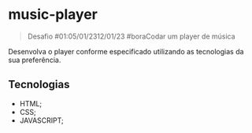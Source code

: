 # music-player

> Desafio #01:05/01/2312/01/23
> #boraCodar um player de música

Desenvolva o player conforme especificado utilizando as tecnologias da sua preferência.

## Tecnologias
- HTML;
- CSS;
- JAVASCRIPT;
